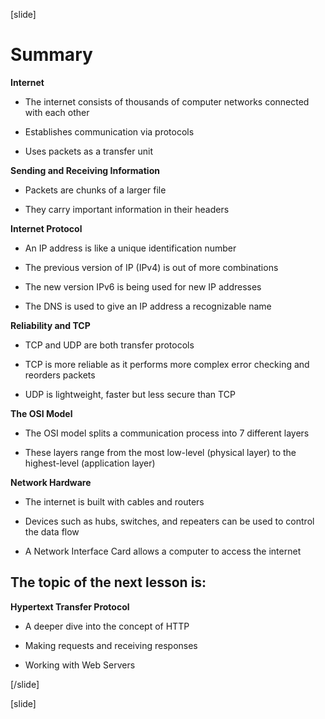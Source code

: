 [slide]

# Summary

**Internet**

- The internet consists of thousands of computer networks connected with each other

- Establishes communication via protocols

- Uses packets as a transfer unit

**Sending and Receiving Information**

- Packets are chunks of a larger file

- They carry important information in their headers

**Internet Protocol**

- An IP address is like a unique identification number

- The previous version of IP (IPv4) is out of more combinations

- The new version IPv6 is being used for new IP addresses

- The DNS is used to give an IP address a recognizable name

**Reliability and TCP**

- TCP and UDP are both transfer protocols

- TCP is more reliable as it performs more complex error checking and reorders packets

- UDP is lightweight, faster but less secure than TCP

**The OSI Model**

- The OSI model splits a communication process into 7 different layers

- These layers range from the most low-level (physical layer) to the highest-level (application layer)

**Network Hardware**

- The internet is built with cables and routers

- Devices such as hubs, switches, and repeaters can be used to control the data flow

- A Network Interface Card allows a computer to access the internet

## The topic of the next lesson is:

**Hypertext Transfer Protocol**

- A deeper dive into the concept of HTTP

- Making requests and receiving responses

- Working with Web Servers

[/slide]

[slide]
